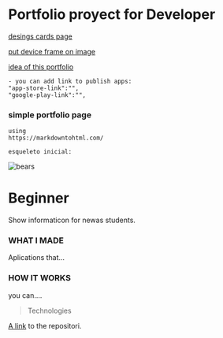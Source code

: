# Portfolio proyect for Developer
[desings cards page](https://www.canva.com/design/DAE26KfvHFg/1jUTh9n-zDS_IrZCntE2Cg/edit)

[put device frame on image](https://studio.mockmagic.com/)

[idea of this portfolio](https://miriamhaart.com/products)

    - you can add link to publish apps:
    "app-store-link":"",
    "google-play-link":"",

### simple portfolio page

    using
    https://markdowntohtml.com/
    
    esqueleto inicial:

![bears](http://placebear.com/200/200)

# Beginner

Show informaticon for newas students.

### WHAT I MADE
Aplications that...

### HOW IT WORKS
you can....

> Technologies

[A link](https://markdowntohtml.com) to the repositori.